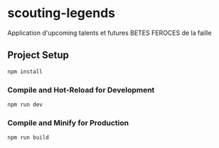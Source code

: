 # scouting-legends
Application d'upcoming talents et futures BETES FEROCES de la faille

## Project Setup

```sh
npm install
```

### Compile and Hot-Reload for Development

```sh
npm run dev
```

### Compile and Minify for Production

```sh
npm run build
```